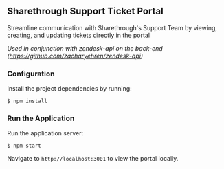 ## Sharethrough Support Ticket Portal

Streamline communication with Sharethrough's Support Team by viewing, creating, and updating tickets directly in the portal

*Used in conjunction with zendesk-api on the back-end (https://github.com/zacharyehren/zendesk-api)*

### Configuration

Install the project dependencies by running:

```
$ npm install
```

### Run the Application

Run the application server:

```
$ npm start
```

Navigate to `http://localhost:3001` to view the portal locally.
